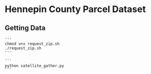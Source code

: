 

# Hennepin County Parcel Dataset


## Getting Data
    '''
    chmod u+x request_zip.sh
    ./request_zip.sh
    '''

    ``` 
    python satellite_gather.py
    ```